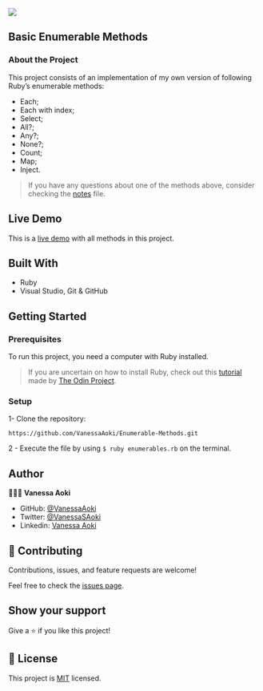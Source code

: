 ![](https://img.shields.io/badge/Microverse-blueviolet)


## Basic Enumerable Methods

### About the Project

This project consists of an implementation of my own version of following Ruby’s enumerable methods:

- Each;
- Each with index;
- Select;
- All?;
- Any?;
- None?;
- Count;
- Map;
- Inject.

> If you have any questions about one of the methods above, consider checking the [notes](./Notes.md) file.


## Live Demo

This is a [live demo](https://repl.it/@VanessaAoki/Enumerables#main.rb) with all methods in this project.


## Built With

- Ruby
- Visual Studio, Git & GitHub


## Getting Started

### Prerequisites
To run this project, you need a computer with Ruby installed.
> If you are uncertain on how to install Ruby, check out this [tutorial](https://www.theodinproject.com/courses/ruby-programming/lessons/installing-ruby-ruby-programming) made by [The Odin Project](https://www.theodinproject.com/about).

### Setup
1- Clone the repository:
```
https://github.com/VanessaAoki/Enumerable-Methods.git
```
2 - Execute the file by using `$ ruby enumerables.rb` on the terminal.


## Author

👩🏼‍💻 **Vanessa Aoki**

- GitHub: [@VanessaAoki](https://github.com/VanessaAoki)
- Twitter: [@VanessaSAoki](https://twitter.com/VanessaSAoki)
- Linkedin: [Vanessa Aoki](https://www.linkedin.com/in/vanessasaoki/)


## 🤝 Contributing

Contributions, issues, and feature requests are welcome!

Feel free to check the [issues page](https://github.com/VanessaAoki/Enumerable-Methods/issues).


## Show your support

Give a ⭐️ if you like this project!


## 📝 License

This project is [MIT](./LICENSE) licensed.